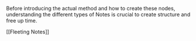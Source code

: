 Before introducing the actual method and how to create these nodes, understanding the different types of Notes is crucial to create structure and free up time.

[[Fleeting Notes]]
